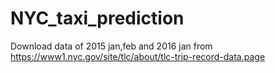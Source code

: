 # NYC_taxi_prediction
Download data of 2015 jan,feb and 2016 jan from https://www1.nyc.gov/site/tlc/about/tlc-trip-record-data.page
